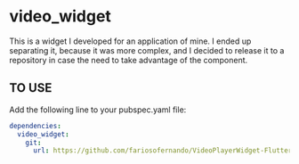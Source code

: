 # video_widget

This is a widget I developed for an application of mine. I ended up separating it, because it was more complex, and I decided to release it to a repository in case the need to take advantage of the component.

## TO USE

Add the following line to your pubspec.yaml file:

~~~yaml
dependencies:
  video_widget:
    git:
      url: https://github.com/fariosofernando/VideoPlayerWidget-Flutter-.git

~~~